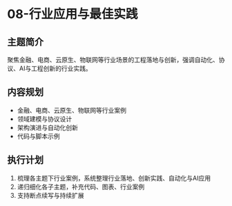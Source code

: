 # 08-行业应用与最佳实践

## 主题简介
聚焦金融、电商、云原生、物联网等行业场景的工程落地与创新，强调自动化、协议、AI与工程创新的行业实践。

## 内容规划
- 金融、电商、云原生、物联网等行业案例
- 领域建模与协议设计
- 架构演进与自动化创新
- 代码与脚本示例

## 执行计划
1. 梳理各主题下行业案例，系统整理行业落地、创新实践、自动化与AI应用
2. 递归细化各子主题，补充代码、图表、行业案例
3. 支持断点续写与持续扩展 